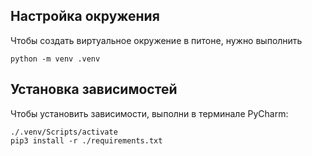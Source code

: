 ## Настройка окружения
Чтобы создать виртуальное окружение в питоне, нужно выполнить
```
python -m venv .venv
```

## Установка зависимостей

Чтобы установить зависимости, выполни в терминале PyCharm:
```
./.venv/Scripts/activate
pip3 install -r ./requirements.txt
```